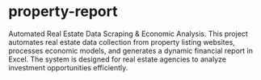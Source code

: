 # property-report
Automated Real Estate Data Scraping &amp; Economic Analysis. This project automates real estate data collection from property listing websites, processes economic models, and generates a dynamic financial report in Excel. The system is designed for real estate agencies to analyze investment opportunities efficiently.
